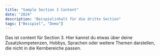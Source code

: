 ```yaml
---
title: "Sample Section 3 Content"
date: "2024"
description: "Beispielinhalt für die dritte Section"
tags: ["Beispiel", "Demo"]
---
```

Das ist content für Section 3. Hier kannst du etwas über deine Zusatzkompetenzen, Hobbys, Sprachen oder weitere Themen darstellen, die nicht in die Kernbereiche passen.
